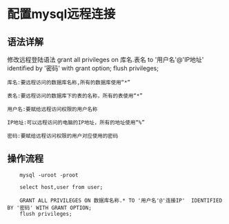# 配置mysql远程连接

## 语法详解

修改远程登陆语法
        grant all privileges on 库名.表名 to '用户名'@'IP地址' identified by '密码' with grant option;
        flush privileges;

    库名:要远程访问的数据库名称,所有的数据库使用“*” 

    表名:要远程访问的数据库下的表的名称，所有的表使用“*” 

    用户名:要赋给远程访问权限的用户名称 

    IP地址:可以远程访问的电脑的IP地址，所有的地址使用“%” 

    密码:要赋给远程访问权限的用户对应使用的密码

## 操作流程

        mysql -uroot -proot

        select host,user from user;

        GRANT ALL PRIVILEGES ON 数据库名称.* TO '用户名'@'连接IP'  IDENTIFIED BY '密码' WITH GRANT OPTION;
        flush privileges;